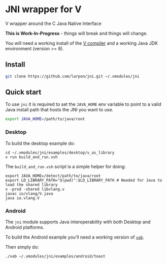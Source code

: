 # JNI wrapper for V

V wrapper around the C Java Native Interface

**This is Work-In-Progress** - things will break and things will change.

You will need a working install of the [V compiler](https://github.com/vlang/v)
and a working Java JDK environment (version >= 8).

## Install
```bash
git clone https://github.com/larpon/jni.git ~/.vmodules/jni
```

## Quick start

To use `jni` it is required to set the `JAVA_HOME` env variable to
point to a valid Java install path that hosts the JNI you want to use.

```bash
export JAVA_HOME=/path/to/java/root
```

### Desktop

To build the desktop example do:

```
cd ~/.vmodules/jni/examples/desktop/v_as_library
v run build_and_run.vsh
```

The `build_and_run.vsh` script is a simple helper for doing:
```
export JAVA_HOME=/detect/path/to/java/root
export LD_LIBRARY_PATH="$(pwd)":$LD_LIBRARY_PATH # Needed for Java to load the shared library
v -prod -shared libvlang.v
javac io/vlang/V.java
java io.vlang.V
```

### Android

The `jni` module supports Java interoperability with both Desktop and Android platforms.

To build the Android example you'll need a working version of [`vab`](https://github.com/vlang/vab).

Then simply do:
```
./vab ~/.vmodules/jni/examples/android/toast
```
